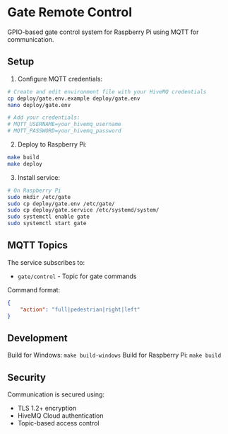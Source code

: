 # Gate Remote Control

GPIO-based gate control system for Raspberry Pi using MQTT for communication.

## Setup

1. Configure MQTT credentials:
```bash
# Create and edit environment file with your HiveMQ credentials
cp deploy/gate.env.example deploy/gate.env
nano deploy/gate.env

# Add your credentials:
# MQTT_USERNAME=your_hivemq_username
# MQTT_PASSWORD=your_hivemq_password
```

2. Deploy to Raspberry Pi:
```bash
make build
make deploy
```

3. Install service:
```bash
# On Raspberry Pi
sudo mkdir /etc/gate
sudo cp deploy/gate.env /etc/gate/
sudo cp deploy/gate.service /etc/systemd/system/
sudo systemctl enable gate
sudo systemctl start gate
```

## MQTT Topics

The service subscribes to:
- `gate/control` - Topic for gate commands

Command format:
```json
{
    "action": "full|pedestrian|right|left"
}
```

## Development

Build for Windows: `make build-windows`
Build for Raspberry Pi: `make build`

## Security
Communication is secured using:
- TLS 1.2+ encryption
- HiveMQ Cloud authentication
- Topic-based access control
